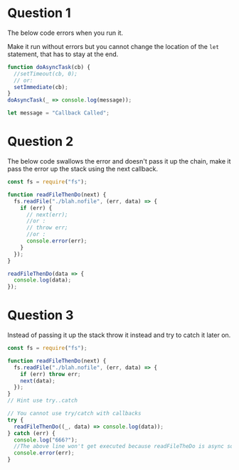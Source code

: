 # Question 1

The below code errors when you run it.

Make it run without errors but you cannot change the location of the `let` statement, that has to stay at the end.

```js
function doAsyncTask(cb) {
  //setTimeout(cb, 0);
  // or:
  setImmediate(cb);
}
doAsyncTask(_ => console.log(message));

let message = "Callback Called";
```

# Question 2

The below code swallows the error and doesn't pass it up the chain, make it pass the error up the stack using the next callback.

```js
const fs = require("fs");

function readFileThenDo(next) {
  fs.readFile("./blah.nofile", (err, data) => {
    if (err) {
      // next(err);
      //or :
      // throw err;
      //or :
      console.error(err);
    }
  });
}

readFileThenDo(data => {
  console.log(data);
});
```

# Question 3

Instead of passing it up the stack throw it instead and try to catch it later on.

```js
const fs = require("fs");

function readFileThenDo(next) {
  fs.readFile("./blah.nofile", (err, data) => {
    if (err) throw err;
    next(data);
  });
}
// Hint use try..catch

// You cannot use try/catch with callbacks
try {
  readFileThenDo((_, data) => console.log(data));
} catch (err) {
  console.log("666?");
  //The above line won't get executed because readFileTheDo is async so there's no err to catch immediately when the readFileTheDo ran
  console.error(err);
}
```
